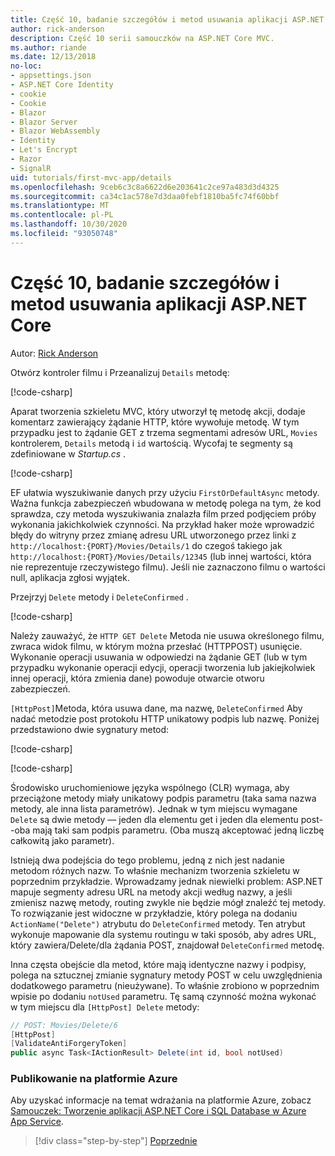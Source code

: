 ```yaml
---
title: Część 10, badanie szczegółów i metod usuwania aplikacji ASP.NET Core
author: rick-anderson
description: Część 10 serii samouczków na ASP.NET Core MVC.
ms.author: riande
ms.date: 12/13/2018
no-loc:
- appsettings.json
- ASP.NET Core Identity
- cookie
- Cookie
- Blazor
- Blazor Server
- Blazor WebAssembly
- Identity
- Let's Encrypt
- Razor
- SignalR
uid: tutorials/first-mvc-app/details
ms.openlocfilehash: 9ceb6c3c8a6622d6e203641c2ce97a483d3d4325
ms.sourcegitcommit: ca34c1ac578e7d3daa0febf1810ba5fc74f60bbf
ms.translationtype: MT
ms.contentlocale: pl-PL
ms.lasthandoff: 10/30/2020
ms.locfileid: "93050748"
---
```

# <a name="part-10-examine-the-details-and-delete-methods-of-an-aspnet-core-app"></a>Część 10, badanie szczegółów i metod usuwania aplikacji ASP.NET Core

Autor: [Rick Anderson](https://twitter.com/RickAndMSFT)

Otwórz kontroler filmu i Przeanalizuj `Details` metodę:

[!code-csharp[](start-mvc/sample/MvcMovie22/Controllers/MoviesController.cs?name=snippet_details)]

Aparat tworzenia szkieletu MVC, który utworzył tę metodę akcji, dodaje komentarz zawierający żądanie HTTP, które wywołuje metodę. W tym przypadku jest to żądanie GET z trzema segmentami adresów URL, `Movies` kontrolerem, `Details` metodą i `id` wartością. Wycofaj te segmenty są zdefiniowane w *Startup.cs* .

[!code-csharp[](start-mvc/sample/MvcMovie3/Startup.cs?highlight=5&name=snippet_1)]

EF ułatwia wyszukiwanie danych przy użyciu `FirstOrDefaultAsync` metody. Ważna funkcja zabezpieczeń wbudowana w metodę polega na tym, że kod sprawdza, czy metoda wyszukiwania znalazła film przed podjęciem próby wykonania jakichkolwiek czynności. Na przykład haker może wprowadzić błędy do witryny przez zmianę adresu URL utworzonego przez linki z `http://localhost:{PORT}/Movies/Details/1` do czegoś takiego jak  `http://localhost:{PORT}/Movies/Details/12345` (lub innej wartości, która nie reprezentuje rzeczywistego filmu). Jeśli nie zaznaczono filmu o wartości null, aplikacja zgłosi wyjątek.

Przejrzyj `Delete` metody i `DeleteConfirmed` .

[!code-csharp[](start-mvc/sample/MvcMovie22/Controllers/MoviesController.cs?name=snippet_delete)]

Należy zauważyć, że `HTTP GET Delete` Metoda nie usuwa określonego filmu, zwraca widok filmu, w którym można przesłać (HTTPPOST) usunięcie. Wykonanie operacji usuwania w odpowiedzi na żądanie GET (lub w tym przypadku wykonanie operacji edycji, operacji tworzenia lub jakiejkolwiek innej operacji, która zmienia dane) powoduje otwarcie otworu zabezpieczeń.

`[HttpPost]`Metoda, która usuwa dane, ma nazwę, `DeleteConfirmed` Aby nadać metodzie post protokołu HTTP unikatowy podpis lub nazwę. Poniżej przedstawiono dwie sygnatury metod:

[!code-csharp[](start-mvc/sample/MvcMovie/Controllers/MoviesController.cs?name=snippet_delete2)]

[!code-csharp[](start-mvc/sample/MvcMovie/Controllers/MoviesController.cs?name=snippet_delete3)]

Środowisko uruchomieniowe języka wspólnego (CLR) wymaga, aby przeciążone metody miały unikatowy podpis parametru (taka sama nazwa metody, ale inna lista parametrów). Jednak w tym miejscu wymagane `Delete` są dwie metody — jeden dla elementu get i jeden dla elementu post--oba mają taki sam podpis parametru. (Oba muszą akceptować jedną liczbę całkowitą jako parametr).

Istnieją dwa podejścia do tego problemu, jedną z nich jest nadanie metodom różnych nazw. To właśnie mechanizm tworzenia szkieletu w poprzednim przykładzie. Wprowadzamy jednak niewielki problem: ASP.NET mapuje segmenty adresu URL na metody akcji według nazwy, a jeśli zmienisz nazwę metody, routing zwykle nie będzie mógł znaleźć tej metody. To rozwiązanie jest widoczne w przykładzie, który polega na dodaniu `ActionName("Delete")` atrybutu do `DeleteConfirmed` metody. Ten atrybut wykonuje mapowanie dla systemu routingu w taki sposób, aby adres URL, który zawiera/Delete/dla żądania POST, znajdował `DeleteConfirmed` metodę.

Inna częsta obejście dla metod, które mają identyczne nazwy i podpisy, polega na sztucznej zmianie sygnatury metody POST w celu uwzględnienia dodatkowego parametru (nieużywane). To właśnie zrobiono w poprzednim wpisie po dodaniu `notUsed` parametru. Tę samą czynność można wykonać w tym miejscu dla `[HttpPost] Delete` metody:

```csharp
// POST: Movies/Delete/6
[HttpPost]
[ValidateAntiForgeryToken]
public async Task<IActionResult> Delete(int id, bool notUsed)
```

### <a name="publish-to-azure"></a>Publikowanie na platformie Azure

Aby uzyskać informacje na temat wdrażania na platformie Azure, zobacz [Samouczek: Tworzenie aplikacji ASP.NET Core i SQL Database w Azure App Service](/azure/app-service/tutorial-dotnetcore-sqldb-app).

> [!div class="step-by-step"]
> [Poprzednie](validation.md)
